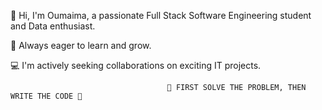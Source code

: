 👋 Hi, I'm Oumaima, a passionate Full Stack Software Engineering student and Data enthusiast.

🌱 Always eager to learn and grow.

💻 I'm actively seeking collaborations on exciting IT projects.

                                       👏 FIRST SOLVE THE PROBLEM, THEN WRITE THE CODE 👏



<!---
oumaima2002/oumaima2002 is a ✨ special ✨ repository because its `README.md` (this file) appears on your GitHub profile.
You can click the Preview link to take a look at your changes.
--->
